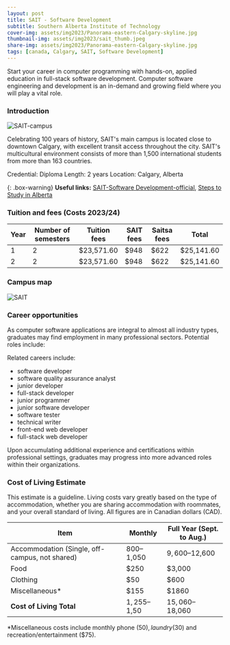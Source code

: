 ```yaml
---
layout: post
title: SAIT - Software Development
subtitle: Southern Alberta Institute of Technology
cover-img: assets/img2023/Panorama-eastern-Calgary-skyline.jpg
thumbnail-img: assets/img2023/sait_thumb.jpeg
share-img: assets/img2023/Panorama-eastern-Calgary-skyline.jpg
tags: [canada, Calgary, SAIT, Software Development]
---
```


Start your career in computer programming with hands-on, applied education in full-stack software development. Computer software engineering and development is an in-demand and growing field where you will play a vital role.

### Introduction

![SAIT-campus](http://study.alberta.ca/media/1197/4614.jpg?anchor=center&mode=crop&width=1000&height=600&rnd=132821339693830000)

Celebrating 100 years of history, SAIT's main campus is located close to downtown Calgary, with excellent transit access throughout the city. SAIT's multicultural environment consists of more than 1,500 international students from more than 163 countries.

Credential: Diploma
Length: 2 years
Location: Calgary, Alberta

{: .box-warning}
**Useful links:** [SAIT-Software Development-official](https://www.sait.ca/programs-and-courses/diplomas/software-development), [Steps to Study in Alberta](http://study.alberta.ca/steps-to-study-in-alberta/#3)

### Tuition and fees (Costs 2023/24)

| Year | Number of semesters | Tuition fees | SAIT fees	| Saitsa fees | Total |
|-|-|-|-|-|-|
| 1	| 2	| $23,571.60 |	$948 | $622	| $25,141.60 |
| 2	| 2	| $23,571.60 |	$948 |	$622 |	$25,141.60 |

### Campus map
![SAIT](https://www.sait.ca/assets/images/sait/in-body-and-galleries/about-sait/campus/in-sait-campus-map-645x826.jpg)

### Career opportunities
As computer software applications are integral to almost all industry types, graduates may find employment in many professional sectors. Potential roles include:

Related careers include:

- software developer
- software quality assurance analyst
- junior developer
- full-stack developer
- junior programmer
- junior software developer
- software tester
- technical writer
- front-end web developer
- full-stack web developer

Upon accumulating additional experience and certifications within professional settings, graduates may progress into more advanced roles within their organizations.

### Cost of Living Estimate
This estimate is a guideline. Living costs vary greatly based on the type of accommodation, whether you are sharing accommodation with roommates, and your overall standard of living. All figures are in Canadian dollars (CAD).

|Item|Monthly|Full Year (Sept. to Aug.)|
|-|-|-|
|Accommodation  (Single, off-campus, not shared)|$800–$1,050|$9,600–$12,600|
|Food|$250|$3,000|
|Clothing|$50|$600|
|Miscellaneous*|$155|$1860|
|**Cost of Living Total**|$1,255–$1,50|$15,060–$18,060|

*Miscellaneous costs include monthly phone ($50), laundry ($30) and recreation/entertainment ($75).

